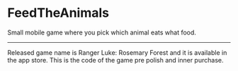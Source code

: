 # FeedTheAnimals
Small mobile game where you pick which animal eats what food.

-------------------------
Released game name is Ranger Luke: Rosemary Forest and it is available in the app store.
This is the code of the game pre polish and inner purchase.
